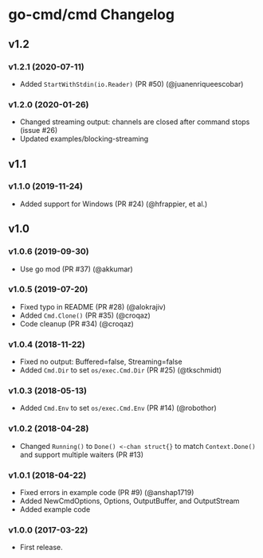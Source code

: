 # go-cmd/cmd Changelog

## v1.2

### v1.2.1 (2020-07-11)

* Added `StartWithStdin(io.Reader)` (PR #50) (@juanenriqueescobar)

### v1.2.0 (2020-01-26)

* Changed streaming output: channels are closed after command stops (issue #26)
* Updated examples/blocking-streaming

## v1.1

### v1.1.0 (2019-11-24)

* Added support for Windows (PR #24) (@hfrappier, et al.)

## v1.0

### v1.0.6 (2019-09-30)

* Use go mod (PR #37) (@akkumar)

### v1.0.5 (2019-07-20)

* Fixed typo in README (PR #28) (@alokrajiv)
* Added `Cmd.Clone()` (PR #35) (@croqaz)
* Code cleanup (PR #34) (@croqaz)

### v1.0.4 (2018-11-22)

* Fixed no output: Buffered=false, Streaming=false
* Added `Cmd.Dir` to set `os/exec.Cmd.Dir` (PR #25) (@tkschmidt)

### v1.0.3 (2018-05-13)

* Added `Cmd.Env` to set `os/exec.Cmd.Env` (PR #14) (@robothor)

### v1.0.2 (2018-04-28)

* Changed `Running()` to `Done() <-chan struct{}` to match `Context.Done()` and support multiple waiters (PR #13)

### v1.0.1 (2018-04-22)

* Fixed errors in example code (PR #9) (@anshap1719)
* Added NewCmdOptions, Options, OutputBuffer, and OutputStream
* Added example code

### v1.0.0 (2017-03-22)

* First release.

